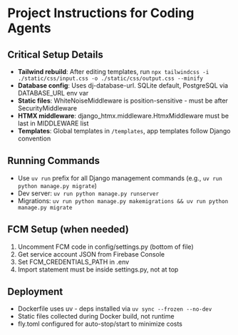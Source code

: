 # Project Instructions for Coding Agents

## Critical Setup Details

- **Tailwind rebuild**: After editing templates, run `npx tailwindcss -i ./static/css/input.css -o ./static/css/output.css --minify`
- **Database config**: Uses dj-database-url. SQLite default, PostgreSQL via DATABASE_URL env var
- **Static files**: WhiteNoiseMiddleware is position-sensitive - must be after SecurityMiddleware
- **HTMX middleware**: django_htmx.middleware.HtmxMiddleware must be last in MIDDLEWARE list
- **Templates**: Global templates in `/templates`, app templates follow Django convention

## Running Commands

- Use `uv run` prefix for all Django management commands (e.g., `uv run python manage.py migrate`)
- Dev server: `uv run python manage.py runserver`
- Migrations: `uv run python manage.py makemigrations && uv run python manage.py migrate`

## FCM Setup (when needed)

1. Uncomment FCM code in config/settings.py (bottom of file)
2. Get service account JSON from Firebase Console
3. Set FCM_CREDENTIALS_PATH in .env
4. Import statement must be inside settings.py, not at top

## Deployment

- Dockerfile uses uv - deps installed via `uv sync --frozen --no-dev`
- Static files collected during Docker build, not runtime
- fly.toml configured for auto-stop/start to minimize costs
